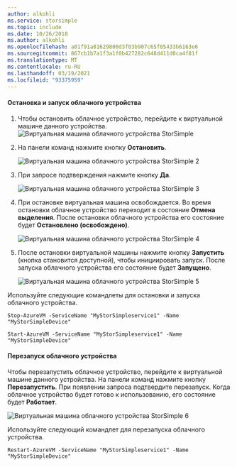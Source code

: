 ```yaml
---
author: alkohli
ms.service: storsimple
ms.topic: include
ms.date: 10/26/2018
ms.author: alkohli
ms.openlocfilehash: a01f91a81629800d3f03b907c65f05433b6163e6
ms.sourcegitcommit: 867cb1b7a1f3a1f0b427282c648d411d0ca4f81f
ms.translationtype: MT
ms.contentlocale: ru-RU
ms.lasthandoff: 03/19/2021
ms.locfileid: "93375959"
---
```

#### <a name="to-stop-and-start-a-cloud-appliance"></a>Остановка и запуск облачного устройства

1. Чтобы остановить облачное устройство, перейдите к виртуальной машине данного устройства.
    ![Виртуальная машина облачного устройства StorSimple](./media/storsimple-8000-stop-restart-cloud-appliance/sca-stop-restart1.png)

2. На панели команд нажмите кнопку **Остановить**.

    ![Виртуальная машина облачного устройства StorSimple 2](./media/storsimple-8000-stop-restart-cloud-appliance/sca-stop-restart2.png)

3. При запросе подтверждения нажмите кнопку **Да**.

    ![Виртуальная машина облачного устройства StorSimple 3](./media/storsimple-8000-stop-restart-cloud-appliance/sca-stop-restart3.png)

4. При остановке виртуальная машина освобождается. Во время остановки облачное устройство переходит в состояние **Отмена выделения**. После остановки облачного устройства его состояние будет **Остановлено (освобождено)**.

    ![Виртуальная машина облачного устройства StorSimple 4](./media/storsimple-8000-stop-restart-cloud-appliance/sca-stop-restart4.png)

5. После остановки виртуальной машины нажмите кнопку **Запустить** (кнопка становится доступной), чтобы инициировать запуск. После запуска облачного устройства его состояние будет **Запущено**.

    ![Виртуальная машина облачного устройства StorSimple 5](./media/storsimple-8000-stop-restart-cloud-appliance/sca-stop-restart5.png)

Используйте следующие командлеты для остановки и запуска облачного устройства.

`Stop-AzureVM -ServiceName "MyStorSimpleservice1" -Name "MyStorSimpleDevice"`

`Start-AzureVM -ServiceName "MyStorSimpleservice1" -Name "MyStorSimpleDevice"`

#### <a name="to-restart-a-cloud-appliance"></a>Перезапуск облачного устройства

Чтобы перезапустить облачное устройство, перейдите к виртуальной машине данного устройства. На панели команд нажмите кнопку **Перезапустить**. При появлении запроса подтвердите перезапуск. Когда облачное устройство будет готово к использованию, его состояние будет **Работает**.

![Виртуальная машина облачного устройства StorSimple 6](./media/storsimple-8000-stop-restart-cloud-appliance/sca-stop-restart6.png)

Используйте следующий командлет для перезапуска облачного устройства.

`Restart-AzureVM -ServiceName "MyStorSimpleservice1" -Name "MyStorSimpleDevice"`


